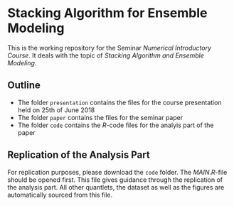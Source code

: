 # Stacking Algorithm for Ensemble Modeling
This is the working repository for the Seminar *Numerical Introductory Course*. It deals with the topic of *Stacking Algorithm and Ensemble Modeling*. 

## Outline
- The folder ``presentation`` contains the files for the course presentation held on 25th of June 2018
- The folder ``paper`` contains the files for the seminar paper
- The folder ``code`` contains the *R*-code files for the analyis part of the paper

## Replication of the Analysis Part
For replication purposes, please download the ``code`` folder. The *MAIN.R*-file should be opened first. This file gives guidance through the replication of the analysis part. All other quantlets, the dataset as well as the figures are automatically sourced from this file.
